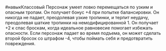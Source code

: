 #навыкКлассовый
Персонаж умеет ловко перемещаться по узким и опасным тропам. Он получает бонус +4 при попытке балансировки. Он никогда не падает, преодолевая узкие тропинки, и терпит неудачу, преодолевая шаткие тропинки на немодифицированной 1. Он получает +2 к спас броскам, когда идеальное равновесие помогает избежать опасности. Если персонаж падает во время подъема, он может сделать второй бросок со штрафом -4, чтобы поймать себя и предотвратить повреждения.
